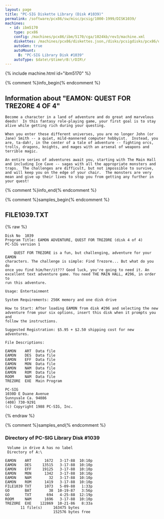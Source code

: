 ```yaml
---
layout: page
title: "PC-SIG Diskette Library (Disk #1039)"
permalink: /software/pcx86/sw/misc/pcsig/1000-1999/DISK1039/
machines:
  - id: ibm5170
    type: pcx86
    config: /machines/pcx86/ibm/5170/cga/1024kb/rev3/machine.xml
    diskettes: /machines/pcx86/diskettes.json,/disks/pcsigdisks/pcx86/diskettes.json
    autoGen: true
    autoMount:
      B: "PC-SIG Library Disk #1039"
    autoType: $date\r$time\rB:\rDIR\r
---
```


{% include machine.html id="ibm5170" %}

{% comment %}info_begin{% endcomment %}

## Information about "EAMON:  QUEST FOR TREZORE 4 OF 4"

    Become a character in a land of adventure and do great and marvelous
    deeds!  In this fantasy role-playing game, your first goal is to stay
    alive while getting rich during your questing.
    
    When you enter these different universes, you are no longer John (or
    Jane) Smith -- a quiet, mild-mannered computer hobbyist.  Instead, you
    are, ta-dah!, in the center of a tale of adventure -- fighting orcs,
    trolls, dragons, knights, and mages with an arsenal of weapons and
    terrible magic.
    
    An entire series of adventures await you, starting with The Main Hall
    and including Ice Cave -- sagas with all the appropriate monsters and
    traps.  The challenges are difficult, but not impossible to survive,
    and will keep you on the edge of your chair.  The monsters are very
    mean and give up their lives to stop you from getting any further in
    your quest!
{% comment %}info_end{% endcomment %}

{% comment %}samples_begin{% endcomment %}

## FILE1039.TXT

{% raw %}
```
Disk No  1039
Program Title: EAMON ADVENTURE, QUEST FOR TREZORE (disk 4 of 4)
PC-SIG version 1

    QUEST FOR TREZORE is a fun, but challenging, adventure for your EAMON
characters. The challenge is simple: Find Trezore... But what do you do
once you find him/her/it??? Good luck, you're going to need it. An
excellent text adventure game. You need THE MAIN HALL, #296, in order to
run this adventure.

Usage: Entertainment

System Requirements: 256K memory and one disk drive

How to Start: After loading EAMON from disk #296 and selecting the new
adventure from your six options, insert this disk when it prompts you and
follow the instructions.

Suggested Registration: $5.95 + $2.50 shipping cost for new adventures.

File Descriptions:

EAMON    ART  Data file
EAMON    DES  Data file
EAMON    EFF  Data file
EAMON    MON  Data file
EAMON    NAM  Data file
EAMON    ROM  Data file
ROOM     NAM  Data file
TREZORE  EXE  Main Program

PC-SIG
1030D E Duane Avenue
Sunnyvale Ca. 94086
(408) 730-9291
(c) Copyright 1988 PC-SIG, Inc.

```
{% endraw %}

{% comment %}samples_end{% endcomment %}

### Directory of PC-SIG Library Disk #1039

     Volume in drive A has no label
     Directory of A:\

    EAMON    ART      1672   3-17-88  10:10p
    EAMON    DES     13515   3-17-88  10:10p
    EAMON    EFF     19125   3-17-88  10:10p
    EAMON    MON      1342   3-17-88  10:10p
    EAMON    NAM        32   3-17-88  10:10p
    EAMON    ROM      1419   3-17-88  10:10p
    FILE1039 TXT      1073   5-09-88   1:33p
    GO       BAT        38  10-19-87   3:56p
    GO       TXT       694   4-25-88  12:19p
    ROOM     NAM      1696   3-17-88  10:10p
    TREZORE  EXE    122869  10-21-86   8:33a
           11 file(s)     163475 bytes
                          152576 bytes free
